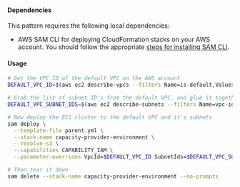 #### Dependencies

This pattern requires the following local dependencies:

* AWS SAM CLI for deploying CloudFormation stacks on your AWS account. You should follow the appropriate [steps for installing SAM CLI](https://docs.aws.amazon.com/serverless-application-model/latest/developerguide/install-sam-cli.html).

#### Usage

```sh
# Get the VPC ID of the default VPC on the AWS account
DEFAULT_VPC_ID=$(aws ec2 describe-vpcs --filters Name=is-default,Values=true --query 'Vpcs[0].VpcId' --output text)

# Grab the list of subnet ID's from the default VPC, and glue it together into a comma separated list
DEFAULT_VPC_SUBNET_IDS=$(aws ec2 describe-subnets --filters Name=vpc-id,Values=$DEFAULT_VPC_ID --query "Subnets[*].[SubnetId]" --output text | paste -sd, -)

# Now deploy the ECS cluster to the default VPC and it's subnets
sam deploy \
  --template-file parent.yml \
  --stack-name capacity-provider-environment \
  --resolve-s3 \
  --capabilities CAPABILITY_IAM \
  --parameter-overrides VpcId=$DEFAULT_VPC_ID SubnetIds=$DEFAULT_VPC_SUBNET_IDS

# Then tear it down
sam delete --stack-name capacity-provider-environment --no-prompts
```
